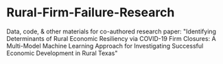 # Rural-Firm-Failure-Research
Data, code, &amp; other materials for co-authored research paper: "Identifying Determinants of Rural Economic Resiliency via COVID-19 Firm Closures:  A Multi-Model Machine Learning Approach for Investigating Successful Economic Development in Rural Texas"
